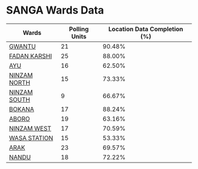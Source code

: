 
# SANGA Wards Data

| Wards | Polling Units | Location Data Completion (%) |
| ---- | ----- | ------- |
| [GWANTU](./wards/4299-gwantu) | 21 | 90.48% |
| [FADAN KARSHI](./wards/4300-fadan-karshi) | 25 | 88.00% |
| [AYU](./wards/4301-ayu) | 16 | 62.50% |
| [NINZAM NORTH](./wards/4302-ninzam-north) | 15 | 73.33% |
| [NINZAM SOUTH](./wards/4303-ninzam-south) | 9 | 66.67% |
| [BOKANA](./wards/4304-bokana) | 17 | 88.24% |
| [ABORO](./wards/4305-aboro) | 19 | 63.16% |
| [NINZAM WEST](./wards/4306-ninzam-west) | 17 | 70.59% |
| [WASA STATION](./wards/4307-wasa-station) | 15 | 53.33% |
| [ARAK](./wards/4308-arak) | 23 | 69.57% |
| [NANDU](./wards/4309-nandu) | 18 | 72.22% |




